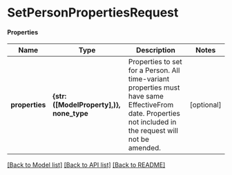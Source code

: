 # SetPersonPropertiesRequest

#### Properties
Name | Type | Description | Notes
------------ | ------------- | ------------- | -------------
**properties** | **{str: ([ModelProperty],)}, none_type** | Properties to set for a Person. All time-variant properties must have same EffectiveFrom date. Properties not included in the request will not be amended. | [optional] 

[[Back to Model list]](../README.md#documentation-for-models) [[Back to API list]](../README.md#documentation-for-api-endpoints) [[Back to README]](../README.md)


